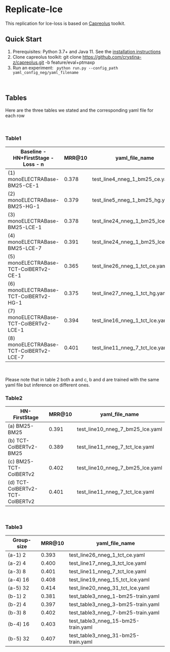 # Replicate-lce
This replication for lce-loss is based on [Capreolus](https://github.com/capreolus-ir/capreolus) toolkit.


## Quick Start
1. Prerequisites: Python 3.7+ and Java 11. See the [installation instructions](https://capreolus.ai/en/latest/installation.html)
2. Clone capreolus toolkit: git clone https://github.com/crystina-z/capreolus.git -b feature/eval+ptmaxp
3. Run an experiment: `
python run.py --config_path yaml_config_neg/yaml_filename` 

<br />


## Tables
Here are the three tables we stated and the corresponding yaml file for each row 

<br />


### Table1
| Baseline - HN+FirstStage - Loss - n    | MRR@10 |yaml_file_name | 
|-------------------------------|----------|---------------|
| (1) monoELECTRABase-BM25-CE-1       |  0.378  | test_line4_nneg_1_bm25_ce.yaml
| (2) monoELECTRABase-BM25-HG-1       |  0.379  | test_line5_nneg_1_bm25_hg.yaml
| (3) monoELECTRABase-BM25-LCE-1       |  0.378  | test_line24_nneg_1_bm25_lce.yaml
| (4) monoELECTRABase-BM25-LCE-7       |  0.391  | test_line24_nneg_1_bm25_lce.yaml
| (5) monoELECTRABase-TCT-ColBERTv2-CE-1             |  0.365     | test_line26_nneg_1_tct_ce.yaml
| (6)  monoELECTRABase-TCT-ColBERTv2-HG-1       |  0.375   | test_line27_nneg_1_tct_hg.yaml
| (7)  monoELECTRABase-TCT-ColBERTv2-LCE-1           |  0.394   | test_line16_nneg_1_tct_lce.yaml
| (8)  monoELECTRABase-TCT-ColBERTv2-LCE-7             | 0.401     | test_line11_nneg_7_tct_lce.yaml


<br />


Please note that in table 2 both a and c, b and d are trained with the same yaml file but inference on different ones.

### Table2
| HN-FirstStage    | MRR@10 |yaml_file_name | 
|-------------------------------|----------|---------------|
| (a) BM25-BM25       |  0.391  | test_line10_nneg_7_bm25_lce.yaml
| (b) TCT-ColBERTv2-BM25      |  0.389 | test_line11_nneg_7_tct_lce.yaml
| (c) BM25-TCT-ColBERTv2       |  0.402  | test_line10_nneg_7_bm25_lce.yaml
| (d) TCT-ColBERTv2-TCT-ColBERTv2      |  0.401  | test_line11_nneg_7_tct_lce.yaml


<br />



### Table3
| Group-size    | MRR@10 |yaml_file_name | 
|-------------------------------|----------|---------------|
| (a-1) 2      |  0.393  | test_line26_nneg_1_tct_ce.yaml
| (a-2) 4      |  0.400 | test_line17_nneg_3_tct_lce.yaml
| (a-3) 8       |  0.401  | test_line11_nneg_7_tct_lce.yaml
| (a-4) 16      |  0.408  | test_line19_nneg_15_tct_lce.yaml
| (a-5) 32      |  0.414  | test_line20_nneg_31_tct_lce.yaml
| (b-1) 2      |   0.381 | test_table3_nneg_1-bm25-train.yaml
| (b-2) 4      |   0.397 | test_table3_nneg_3-bm25-train.yaml
| (b-3) 8       |  0.402 | test_table3_nneg_7-bm25-train.yaml
| (b-4) 16      |   0.403  | test_table3_nneg_15-bm25-train.yaml
| (b-5) 32      |  0.407  | test_table3_nneg_31-bm25-train.yaml

